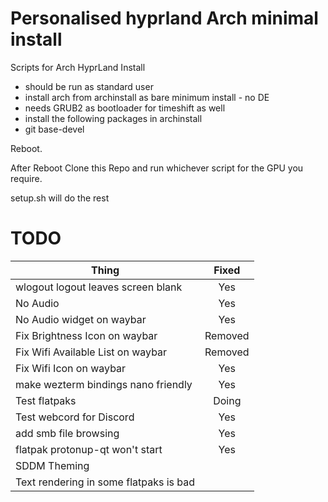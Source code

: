# Personalised hyprland Arch minimal install
Scripts for Arch HyprLand Install
- should be run as standard user
- install arch from archinstall as bare minimum install - no DE
- needs GRUB2 as bootloader for timeshift as well
- install the following packages in archinstall 
- git base-devel

Reboot.

After Reboot Clone this Repo and run whichever script for the GPU you require.

setup.sh will do the rest

# TODO
| Thing                                 | Fixed   |
|---------------------------------------|:-------:|
|wlogout logout leaves screen blank     | Yes     |
|No Audio                               | Yes     |
|No Audio widget on waybar              | Yes     |
|Fix Brightness Icon on waybar          | Removed |
|Fix Wifi Available List on waybar      | Removed |
|Fix Wifi Icon on waybar                | Yes     |
|make wezterm bindings nano friendly    | Yes     |
|Test flatpaks                          | Doing   |
|Test webcord for Discord               | Yes     |
|add smb file browsing                  | Yes     |
|flatpak protonup-qt won't start        | Yes     |
|SDDM Theming                           |         |
|Text rendering in some flatpaks is bad |         |



